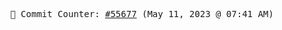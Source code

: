 <p align="center">
    <samp>
        📮 Commit Counter: <a href="https://github.com/Javascript-void0/Javascript-void0/commits/main">#55677</a> (May 11, 2023 @ 07:41 AM)
    </samp>
</p>